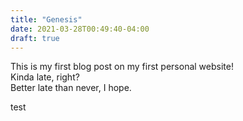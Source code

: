 ```yaml
---
title: "Genesis"
date: 2021-03-28T00:49:40-04:00
draft: true
---
```


This is my first blog post on my first personal website!  
Kinda late, right?  
Better late than never, I hope.


test

